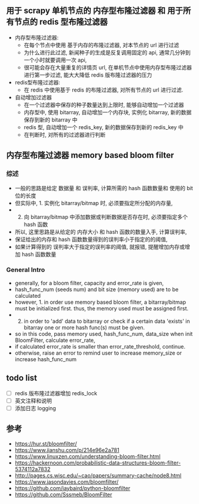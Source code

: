 ## 用于 scrapy 单机节点的 内存型布隆过滤器 和 用于所有节点的 redis 型布隆过滤器

- 内存型布隆过滤器: 
  - 在每个节点中使用 基于内存的布隆过滤器, 对本节点的 url 进行过滤
  - 为什么进行此过滤, 新闻种子的生成是反复调用固定的 api, 通常几分钟到一个小时就要调用一次 api, 
  - 很可能会存在大量重复的详情页 url, 在单机节点中使用内存型布隆过滤器进行第一步过滤, 能大大降低 redis 版布隆过滤器的压力
- redis型布隆过滤器: 
  - 在 redis 中使用基于 redis 的布隆过滤器, 对所有节点的 url 进行过滤.
- 自动增加过滤器
  - 在一个过滤器中保存的种子数量达到上限时, 能够自动增加一个过滤器
  - 内存型中, 使用 bitarray, 自动增加一个内存块, 实例化 bitarray, 新的数据保存到新的 bitarray 中
  - redis 型, 自动增加一个 redis_key, 新的数据保存到新的 redis_key 中
  - 在判断时, 对所有的过滤器进行判断

## 内存型布隆过滤器 memory based bloom filter

### 综述

- 一般的思路是给定 数据量 和 误判率, 计算所需的 hash 函数数量和 使用的 bit 位的长度
- 但实际中, 1. 实例化 bitarray/bitmap 时, 必须要指定所分配的内存量,
- 2. 向 bitarray/bitmap 中添加数据或判断数据是否存在时, 必须要指定多个 hash 函数
- 所以, 这里思路是从给定的 内存大小 和 hash 函数的数量入手, 计算误判率,
- 保证给出的内存和 hash 函数数量得到的误判率小于指定的的阈值,
- 如果计算得到的 误判率大于指定的误判率的阈值, 就报错, 提醒增加内存或增加 hash 函数数量

### General Intro

- generally, for a bloom filter, capacity and error_rate is given,
- hash_func_num (seeds num) and bit size (memory used) are to be calculated
- however, 1. in order use memory based bloom filter, a bitarray/bitmap must be initialized first. thus, the memory used must be assigned first.
- 2. in order to 'add' data to bitarray or check if a certain data 'exists' in bitarray one or more hash func(s) must be given.
- so in this code, pass memory used, hash_func_num, data_size when init BloomFilter, calculate error_rate,
- if calculated error_rate is smaller than error_rate_threshold, continue.
- otherwise, raise an error to remind user to increase memory_size or increase hash_func_num

## todo list

- [ ] redis 版布隆过滤器增加 redis_lock
- [ ] 英文注释和说明
- [ ] 添加日志 logging

## 参考

- https://hur.st/bloomfilter/
- https://www.jianshu.com/p/214e96e2a781
- https://www.linuxzen.com/understanding-bloom-filter.html
- https://hackernoon.com/probabilistic-data-structures-bloom-filter-5374112a7832
- http://pages.cs.wisc.edu/~cao/papers/summary-cache/node8.html
- https://www.jasondavies.com/bloomfilter/
- https://github.com/jaybaird/python-bloomfilter
- https://github.com/Sssmeb/BloomFilter
